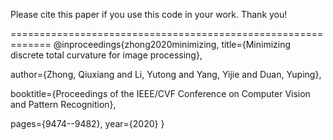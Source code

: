  Please cite this paper if you use this code in your work. Thank you!

=============================================================
@inproceedings{zhong2020minimizing,
  title={Minimizing discrete total curvature for image processing},
  
  author={Zhong, Qiuxiang and Li, Yutong and Yang, Yijie and Duan, Yuping},
  
  booktitle={Proceedings of the IEEE/CVF Conference on Computer Vision and Pattern Recognition},
  
  pages={9474--9482},
  year={2020}
}
